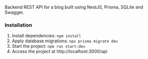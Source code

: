 Backend REST API for a blog built using NestJS, Prisma, SQLite and Swagger.

### Installation

1. Install dependencies: `npm install`
2. Apply database migrations: `npx prisma migrate dev`
3. Start the project: `npm run start:dev`
4. Access the project at http://localhost:3000/api
